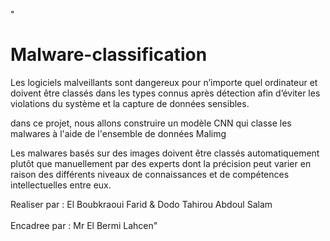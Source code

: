 "
# Malware-classification

Les logiciels malveillants sont dangereux pour n’importe quel ordinateur et doivent être classés dans les types connus après détection afin d’éviter les violations du système et la capture de données sensibles.

dans ce projet, nous allons construire un modèle CNN qui classe les malwares à l'aide de l'ensemble de données Malimg

Les malwares basés sur des images doivent être classés automatiquement plutôt que manuellement par des experts dont la précision peut varier en raison des différents niveaux de connaissances et de compétences intellectuelles entre eux.

Realiser par : El Boubkraoui Farid & Dodo Tahirou Abdoul Salam <br><br>
Encadree par : Mr El Bermi Lahcen" 

